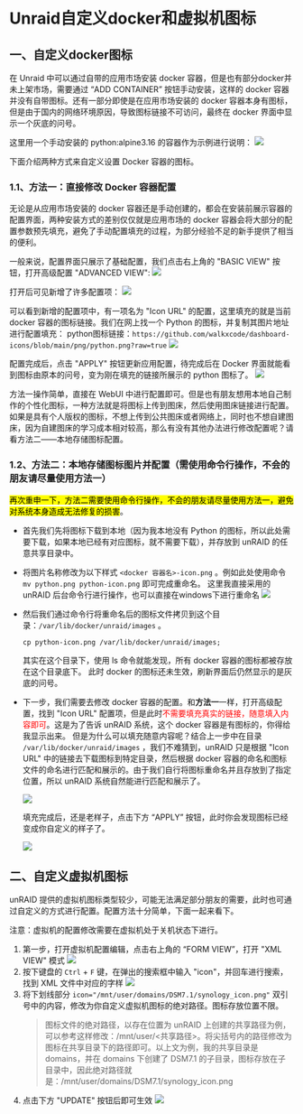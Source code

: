 # Unraid自定义docker和虚拟机图标

## 一、自定义docker图标

在 Unraid 中可以通过自带的应用市场安装 docker 容器，但是也有部分docker并未上架市场，需要通过 “ADD CONTAINER” 按钮手动安装，这样的 docker 容器并没有自带图标。还有一部分即使是在应用市场安装的 docker 容器本身有图标，但是由于国内的网络环境原因，导致图标链接不可访问，最终在 docker 界面中显示一个灰底的问号。

这里用一个手动安装的 python:alpine3.16 的容器作为示例进行说明：
![](https://user-images.githubusercontent.com/35327600/220238709-7d4f5fff-c5f6-4955-a2be-b84d23658354.png)

下面介绍两种方式来自定义设置 Docker 容器的图标。

### 1.1、方法一：直接修改 Docker 容器配置

无论是从应用市场安装的 docker 容器还是手动创建的，都会在安装前展示容器的配置界面，两种安装方式的差别仅仅就是应用市场的 docker 容器会将大部分的配置参数预先填充，避免了手动配置填充的过程，为部分经验不足的新手提供了相当的便利。

一般来说，配置界面只展示了基础配置，我们点击右上角的 "BASIC VIEW" 按钮，打开高级配置 "ADVANCED VIEW":
![](https://user-images.githubusercontent.com/35327600/220241255-d0f8e445-8d3d-4de6-929a-01719f8c7d87.png)

打开后可见新增了许多配置项：
![](https://user-images.githubusercontent.com/35327600/220242308-ad3b6a1f-621c-4fc7-b13f-5e5d56e45ec3.png)

可以看到新增的配置项中，有一项名为 "Icon URL" 的配置，这里填充的就是当前 docker 容器的图标链接。我们在网上找一个 Python 的图标，并复制其图片地址进行配置填充：
python图标链接：`https://github.com/walkxcode/dashboard-icons/blob/main/png/python.png?raw=true`
![](https://user-images.githubusercontent.com/35327600/220243495-3daabdd1-79bf-42d9-a819-375c763719de.png)

配置完成后，点击 "APPLY" 按钮更新应用配置，待完成后在 Docker 界面就能看到图标由原本的问号，变为刚在填充的链接所展示的 python 图标了。
![](https://user-images.githubusercontent.com/35327600/220243941-f6dc6ec8-7df4-4cb9-a83b-39ec20738bdf.png)

方法一操作简单，直接在 WebUI 中进行配置即可。但是也有朋友想用本地自己制作的个性化图标，一种方法就是将图标上传到图床，然后使用图床链接进行配置。如果是具有个人版权的图标，不想上传到公共图床或者网络上，同时也不想自建图床，因为自建图床的学习成本相对较高，那么有没有其他办法进行修改配置呢？请看方法二——本地存储图标配置。

### 1.2、方法二：本地存储图标图片并配置（需使用命令行操作，不会的朋友请尽量使用方法一）

<mark>再次重申一下，方法二需要使用命令行操作，不会的朋友请尽量使用方法一，避免对系统本身造成无法修复的损害</mark>。

+ 首先我们先将图标下载到本地（因为我本地没有 Python 的图标，所以此处需要下载，如果本地已经有对应图标，就不需要下载），并存放到 unRAID 的任意共享目录中。
+ 将图片名称修改为以下样式 `<docker 容器名>-icon.png` 。例如此处使用命令 `mv python.png python-icon.png` 即可完成重命名。
	这里我直接采用的 unRAID 后台命令行进行操作，也可以直接在windows下进行重命名
	![](https://user-images.githubusercontent.com/35327600/220259348-6b70c342-98e6-4d57-bade-6e6ee4111d04.png)
+ 然后我们通过命令行将重命名后的图标文件拷贝到这个目录：`/var/lib/docker/unraid/images` 。
	~~~ shell
	cp python-icon.png /var/lib/docker/unraid/images;
	~~~
	其实在这个目录下，使用 ls 命令就能发现，所有 docker 容器的图标都被存放在这个目录底下。
	此时 docker 的图标还未生效，刷新界面后仍然显示的是灰底的问号。
+ 下一步，我们需要去修改 docker 容器的配置。和**方法一**一样，打开高级配置，找到 "Icon URL" 配置项，但是此时<font color=red>不需要填充真实的链接，随意填入内容即可</font>。这是为了告诉 unRAID 系统，这个 docker 容器是有图标的，你得给我显示出来。
	但是为什么可以填充随意内容呢？结合上一步中在目录 `/var/lib/docker/unraid/images` ，我们不难猜到，unRAID 只是根据 "Icon URL" 中的链接去下载图标到特定目录，然后根据 docker 容器的命名和图标文件的命名进行匹配和展示的。由于我们自行将图标重命名并且存放到了指定位置，所以 unRAID 系统自然能进行匹配和展示了。
	
	![](https://user-images.githubusercontent.com/35327600/220262561-88362131-b355-498c-8193-899e7bc8564d.png)
	
	填充完成后，还是老样子，点击下方 “APPLY” 按钮，此时你会发现图标已经变成你自定义的样子了。
	
	![](https://user-images.githubusercontent.com/35327600/220262946-6d53e1b0-5197-4e09-b79e-a4a96aa2ccb5.png)
	
	

## 二、自定义虚拟机图标

unRAID 提供的虚拟机图标类型较少，可能无法满足部分朋友的需要，此时也可通过自定义的方式进行配置。配置方法十分简单，下面一起来看下。

注意：虚拟机的配置修改需要在虚拟机处于关机状态下进行。

1. 第一步，打开虚拟机配置编辑，点击右上角的 “FORM VIEW”，打开 "XML VIEW" 模式
	![](https://user-images.githubusercontent.com/35327600/220265145-e9d995dd-acd7-46fa-b717-b205d76de807.png)
2. 按下键盘的 `Ctrl` + `F` 键，在弹出的搜索框中输入 "icon"，并回车进行搜索，找到 XML 文件中对应的字样
	![](https://user-images.githubusercontent.com/35327600/220266149-ece8dd67-c4a1-4b5f-9111-a50b7999b615.png)
3. 将下划线部分 `icon="/mnt/user/domains/DSM7.1/synology_icon.png"` 双引号中的内容，修改为你自定义虚拟机图标的绝对路径。图标存放位置不限。
	> 图标文件的绝对路径，以存在位置为 unRAID 上创建的共享路径为例，可以参考这样修改：/mnt/user/<共享路径>。将尖括号内的路径修改为图标在共享目录下的路径即可。以上文为例，我的共享目录是 domains，并在 domains 下创建了 DSM7.1 的子目录，图标存放在子目录中，因此绝对路径就是：/mnt/user/domains/DSM7.1/synology_icon.png
4. 点击下方 "UPDATE" 按钮后即可生效
	![](https://user-images.githubusercontent.com/35327600/220266951-c1cf9a8d-e093-4de1-a11d-f7cf9434d1ac.png)

